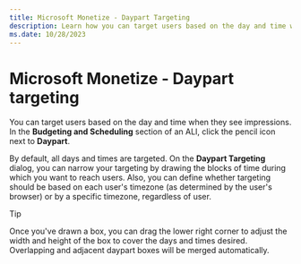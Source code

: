 ```yaml
---
title: Microsoft Monetize - Daypart Targeting
description: Learn how you can target users based on the day and time when they see impressions.
ms.date: 10/28/2023
---
```



# Microsoft Monetize - Daypart targeting

You can target users based on the day and time when they see
impressions. In the **Budgeting and
Scheduling** section of an ALI, click the pencil icon next to
**Daypart**.

By default, all days and times are targeted. On the
**Daypart Targeting** dialog, you can
narrow your targeting by drawing the blocks of time during which you
want to reach users. Also, you can define whether targeting should be
based on each user's timezone (as determined by the user's browser) or
by a specific timezone, regardless of user.

> [!TIP]
> Once you've drawn a box, you can drag the lower right corner to adjust the width and height of the box to cover the days and times desired. Overlapping and adjacent daypart boxes will be merged automatically.
